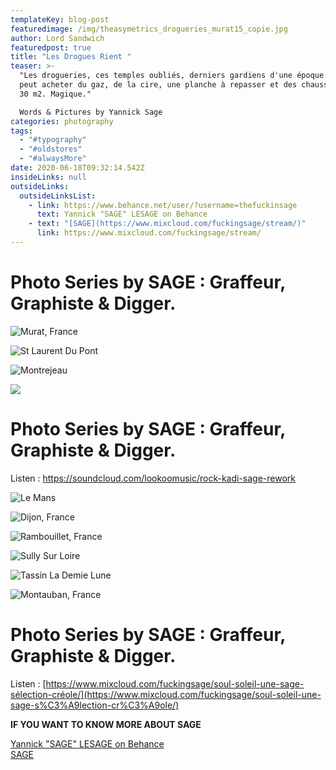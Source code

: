 ```yaml
---
templateKey: blog-post
featuredimage: /img/theasymetrics_drogueries_murat15_copie.jpg
author: Lord Sandwich
featuredpost: true
title: "Les Drogues Rient "
teaser: >-
  "Les drogueries, ces temples oubliés, derniers gardiens d'une époque où l'on
  peut acheter du gaz, de la cire, une planche à repasser et des chaussures dans
  30 m2. Magique."

  Words & Pictures by Yannick Sage
categories: photography
tags:
  - "#typography"
  - "#oldstores"
  - "#alwaysMore"
date: 2020-06-18T09:32:14.542Z
insideLinks: null
outsideLinks:
  outsideLinksList:
    - link: https://www.behance.net/user/?username=thefuckinsage
      text: Yannick "SAGE" LESAGE on Behance
    - text: "[SAGE](https://www.mixcloud.com/fuckingsage/stream/)"
      link: https://www.mixcloud.com/fuckingsage/stream/
---
```

# Photo Series by SAGE : Graffeur, Graphiste & Digger.

![Murat, France](/img/theasymetrics_drogueries_murat15_copie.jpg "Photo by Yannick Sage")

![St Laurent Du Pont](/img/theasymetrics_stlaurentdupont_droguerie_copie.png "Photo by Yannick Sage")

![Montrejeau](/img/theasymetrics_montrejeau_droguerie.png "Photo by Yannick Sage")

![](/img/droguerie_ruedelancry_theasymetrics_copie.png)



# Photo Series by SAGE : Graffeur, Graphiste & Digger.

Listen : <https://soundcloud.com/lookoomusic/rock-kadi-sage-rework>

![Le Mans](/img/theasymetrics_droguerie_lemans72_copie.png "Photo by Yannick Lesage")

![Dijon, France](/img/dijon-21-copie.png "Photo by Yannick Sage")

![Rambouillet, France](/img/theasymetrics_droguerie_rambouillet_copie.png "photo by Yannick Sage")

![Sully Sur Loire ](/img/theasymetrics_droguerie_sullysurlooire72_copie.png "Photo By Yannick Sage")

![Tassin La Demie Lune](/img/theasymetrics_drogueries_tassinlademielune_copie.png "Photo by Yannick Sage")

![Montauban, France](/img/theasymetrics_droguerie_montauban_copie.png "Photo by Yannick Sage")



# Photo Series by SAGE : Graffeur, Graphiste & Digger.



Listen : [https://www.mixcloud.com/fuckingsage/soul-soleil-une-sage-sélection-créole/](https://www.mixcloud.com/fuckingsage/soul-soleil-une-sage-s%C3%A9lection-cr%C3%A9ole/)



 **IF YOU WANT TO KNOW MORE ABOUT SAGE**

[Yannick "SAGE" LESAGE on Behance](https://www.behance.net/user/?username=thefuckinsage)\
[SAGE](https://www.mixcloud.com/fuckingsage/stream/)